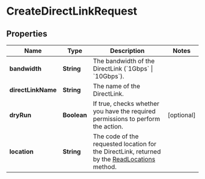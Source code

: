 

# CreateDirectLinkRequest


## Properties

| Name | Type | Description | Notes |
|------------ | ------------- | ------------- | -------------|
|**bandwidth** | **String** | The bandwidth of the DirectLink (&#x60;1Gbps&#x60; \\| &#x60;10Gbps&#x60;). |  |
|**directLinkName** | **String** | The name of the DirectLink. |  |
|**dryRun** | **Boolean** | If true, checks whether you have the required permissions to perform the action. |  [optional] |
|**location** | **String** | The code of the requested location for the DirectLink, returned by the [ReadLocations](#readlocations) method. |  |



